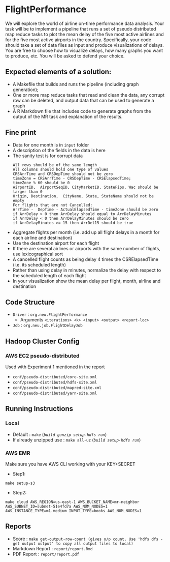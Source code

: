 # FlightPerformance

We will explore the world of airline on-time performance data analysis. Your task will be to implement a pipeline that runs a set of pseudo distributed map reduce tasks to plot the mean delay of the five most active airlines and for the five most active airports in the country. Specifically, your code should take a set of data files as input and produce visualizations of delays. You are free to choose how to visualize delays, how many graphs you want to produce, etc. You will be asked to defend your choice.

## Expected elements of a solution:
- A Makefile that builds and runs the pipeline (including graph generation);
- One or more map reduce tasks that read and clean the data, any corrupt row can be deleted, and output data that can be used to generate a graph
- A R Markdown file that includes code to generate graphs from the output of the MR task and explanation of the results.

## Fine print
- Data for one month is in `input` folder
- A description of the fields in the data is here 
- The sanity test is for corrupt data
  ```
  All rows should be of the same length
  All columns should hold one type of values
  CRSArrTime and CRSDepTime should not be zero
  timeZone = CRSArrTime - CRSDepTime - CRSElapsedTime;
  timeZone % 60 should be 0
  AirportID,  AirportSeqID, CityMarketID, StateFips, Wac should be larger than 0
  Origin, Destination,  CityName, State, StateName should not be empty
  For flights that are not Cancelled:
  ArrTime -  DepTime - ActualElapsedTime - timeZone should be zero
  if ArrDelay > 0 then ArrDelay should equal to ArrDelayMinutes
  if ArrDelay < 0 then ArrDelayMinutes should be zero
  if ArrDelayMinutes >= 15 then ArrDel15 should be true
  ```  
- Aggregate flights per month (i.e. add up all flight delays in a month for each airline and destination)
- Use the destination airport for each flight
- If there are several airlines or airports with the same number of flights, use lexicographical sort
- A cancelled flight counts as being delay 4 times the CSRElapsedTime (i.e. its scheduled length)
- Rather than using delay in minutes, normalize the delay with respect to the scheduled length of each flight
- In your visualization show the mean delay per flight, month, airline and destination

## Code Structure

- `Driver`  : `org.neu.FlightPerformance`
  - Arguments `<iterations> <k> <input> <output> <report-loc>`
- `Job` :  `org.neu.job.FlightDelayJob`

## Hadoop Cluster Config
### AWS EC2 pseudo-distributed
Used with Experiment 1 mentioned in the report
- `conf/pseudo-distributed/core-site.xml`
- `conf/pseudo-distributed/hdfs-site.xml`
- `conf/pseudo-distributed/mapred-site.xml`
- `conf/pseudo-distributed/yarn-site.xml`


## Running Instructions
### Local
- Default : `make` (_`build gunzip setup-hdfs run`_)
- If already unzipped use : `make all-uz` (_`build setup-hdfs run`_)
### AWS EMR
Make sure you have AWS CLI working with your KEY+SECRET
- Step1: 
```
make setup-s3
```
- Step2: 
```
make cloud AWS_REGION=us-east-1 AWS_BUCKET_NAME=mr-neighbor AWS_SUBNET_ID=subnet-51e4fd7a AWS_NUM_NODES=1 AWS_INSTANCE_TYPE=m1.medium INPUT_TYPE=books AWS_NUM_NODES=1
```

## Reports
- Score : `make get-output-row-count (gives o/p count. Use 'hdfs dfs -get output output' to copy all output files to local)`
- Markdown Report : `report/report.Rmd`
- PDF Report : `report/report.pdf`